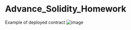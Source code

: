 # Advance_Solidity_Homework
Example of deployed contract
![image](https://github.com/mfranca95/Advance_Solidity_Homework/assets/136140590/32be085d-e43f-4686-9041-0560affcd220)
